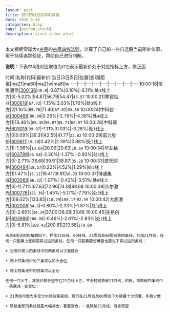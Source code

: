 ```yaml
---
layout: post
title: 股价四线法则实时数据
date: 2020-5-10
categories: blog
tags: [python,stock]
description: stock index alert
---
```



本文根据雪球大v[古泉](https://xueqiu.com/u/7148646888)的[古泉四线法则](https://xueqiu.com/7148646888/130498192)，计算了自己的一些自选股当前所处位置，用于持续追踪验证，帮助自己进行判断。

**说明**：下表中4线对应取值为`红色`表示最新价处于对应指标上方，属正面

时间|名称|代码|最新价|当日|3日|5日|位置|变动|距离|ma21|ma60|ma21w|ma60w
---|---|---|---|---|---|---|---|---
10:00:18|信维通信|[300136](https://xueqiu.com/S/SZ300136)|`49.9`|-0.87%|0.10%|-6.11%|处`1`线上方|0|-5.02%|54.87|56.79|54.47|`45.57`
10:00:21|寒锐钴业|[300618](https://xueqiu.com/S/SZ300618)|`67.72`|-1.15%|3.03%|1.76%|处`3`线上方|2|1.16%|`65.76`|71.40|`67.02`|`63.88`
10:00:24|中科创达|[300496](https://xueqiu.com/S/SZ300496)|`90.98`|0.26%|-2.79%|-4.36%|处`4`线上方|1|13.46%|`88.35`|`90.87`|`85.71`|`62.97`
10:00:28|中科曙光|[603019](https://xueqiu.com/S/SH603019)|`39.07`|-1.11%|0.03%|-3.28%|处`1`线上方|0|0.09%|39.31|42.55|41.77|`33.82`
10:00:29|诺力股份|[603611](https://xueqiu.com/S/SH603611)|`19.28`|0.42%|2.39%|0.88%|处`2`线上方|1|-1.96%|`18.68`|20.99|20.63|`18.60`
10:00:34|华友钴业|[603799](https://xueqiu.com/S/SH603799)|`36.58`|-2.30%|-1.37%|-0.93%|处`1`线上方|0|-2.71%|36.68|39.91|38.87|`35.28`
10:00:33|盛天网络|[300494](https://xueqiu.com/S/SZ300494)|`18.57`|0.22%|4.52%|1.29%|处`2`线上方|1|1.47%|`18.12`|19.41|19.91|`16.23`
10:00:37|博通集成|[603068](https://xueqiu.com/S/SH603068)|`66.32`|-1.07%|-0.42%|-3.51%|处`0`线上方|0|-11.71%|67.63|72.96|74.18|88.68
10:00:39|帝尔激光|[300776](https://xueqiu.com/S/SZ300776)|`121.36`|-1.45%|-5.17%|-7.79%|处`3`线上方|0|9.02%|133.85|`118.79`|`108.17`|`92.59`
10:00:42|大族激光|[002008](https://xueqiu.com/S/SZ002008)|`34.8`|-0.80%|-2.33%|-1.87%|处`1`线上方|0|-2.66%|`34.34`|37.00|36.08|35.68
10:00:45|兆易创新|[603986](https://xueqiu.com/S/SH603986)|`180.88`|-0.46%|-2.61%|-2.83%|处`2`线上方|0|-5.81%|`180.42`|200.81|210.58|`179.80`

```
古泉4线法则的精髓如下。抓住21日线、60日线、21周线及60周线等四条线，外加21月线，任何一只股票上涨都要穿过这四条线，任何一只股票要想爆雷也要先下穿过这四条线：

+ 当股价爬上四条线中的两条可以少量建仓

+ 爬上四条线中的三条可以加大仓位

+ 爬上四条线中的四条可以全仓

任何一只大牛，其股价都会坚守在21月线上方，不会轻易跌破21月线；相反，每跌破四条线中一条就减一些仓位：

+ 21周线可做为多空分水岭及警戒线，股价在21周线及60周线下方就要十分慎重，多看少做

+ 跌破全部四条线就要大幅减仓，甚至清仓，一旦跌破21月线，清仓观望
```